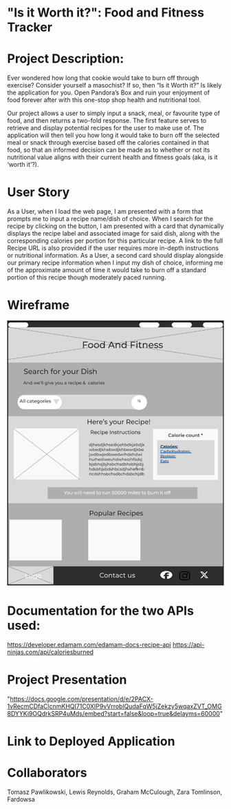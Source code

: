 # "Is it Worth it?": Food and Fitness Tracker

# Project Description:

Ever wondered how long that cookie would take to burn off through exercise? Consider yourself a masochist? If so, then “Is it Worth it?” Is likely the application for you. Open Pandora’s Box and ruin your enjoyment of food forever after with this one-stop shop health and nutritional tool.

Our project allows a user to simply input a snack, meal, or favourite type of food, and then returns a two-fold response. The first feature serves to retrieve and display potential recipes for the user to make use of. The application will then tell you how long it would take to burn off the selected meal or snack through exercise based off the calories contained in that food, so that an informed decision can be made as to whether or not its nutritional value aligns with their current health and fitness goals (aka, is it ‘worth it’?).

# User Story

As a User, when I load the web page, 
I am presented with a form that prompts me to input a recipe name/dish of choice.
When I search for the recipe by clicking on the button,
I am presented with a card that dynamically displays the recipe label and associated image for said dish, along with the corresponding calories per portion for this particular recipe. A link to the full Recipe URL is also provided if the user requires more in-depth instructions or nutritional information.
As a User, a second card should display alongside our primary recipe information when I input my dish of choice, informing me of the approximate amount of time it would take to burn off a standard portion of this recipe though moderately paced running.

# Wireframe

![img](./assets/images/Wireframe.png)

# Documentation for the two APIs used:

https://developer.edamam.com/edamam-docs-recipe-api
https://api-ninjas.com/api/caloriesburned

# Project Presentation

"https://docs.google.com/presentation/d/e/2PACX-1vRecmCDfaClcnmKHQI71C0XIP9vVrroblQudaFqW5jZekzy5wqaxZVT_OMG8DYYKi9OQdrkSRP4uMds/embed?start=false&loop=true&delayms=60000"

# Link to Deployed Application


# Collaborators

Tomasz Pawlikowski, Lewis Reynolds, Graham McCulough, Zara Tomlinson, Fardowsa
